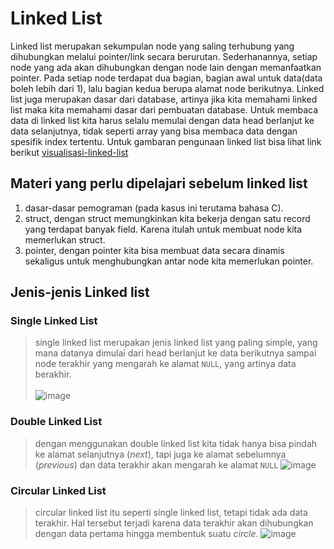 # Linked List
Linked list merupakan sekumpulan node yang saling terhubung yang dihubungkan melalui pointer/link secara berurutan. Sederhanannya, setiap node yang ada akan dihubungkan dengan node lain dengan memanfaatkan pointer. Pada setiap node terdapat dua bagian, bagian awal untuk data(data boleh lebih dari 1), lalu bagian kedua berupa alamat node berikutnya. Linked list juga merupakan dasar dari database, artinya jika kita memahami linked list maka kita memahami dasar dari pembuatan database. Untuk membaca data di linked list kita harus selalu memulai dengan data head berlanjut ke data selanjutnya, tidak seperti array yang bisa membaca data dengan spesifik index tertentu. Untuk gambaran pengunaan linked list bisa lihat link berikut [visualisasi-linked-list](https://visualgo.net/en/list?slide=1)
## Materi yang perlu dipelajari sebelum linked list
1. dasar-dasar pemograman (pada kasus ini terutama bahasa C).
1. struct, dengan struct memungkinkan kita bekerja dengan satu record yang terdapat banyak field. Karena itulah untuk membuat node kita memerlukan struct.
1. pointer, dengan pointer kita bisa membuat data secara dinamis sekaligus untuk menghubungkan antar node kita memerlukan pointer.
## Jenis-jenis Linked list
### Single Linked List
> single linked list merupakan jenis linked list yang paling simple, yang mana datanya dimulai dari head berlanjut ke data berikutnya sampai node terakhir yang mengarah ke alamat `NULL`, yang artinya data berakhir. <br>  
![image](https://media.geeksforgeeks.org/wp-content/uploads/singly-linkedlist.png)
### Double Linked List
> dengan menggunakan double linked list kita tidak hanya bisa pindah ke alamat selanjutnya (*next*), tapi juga ke alamat sebelumnya (*previous*) dan data terakhir akan mengarah ke alamat `NULL` 
![image](https://media.geeksforgeeks.org/wp-content/cdn-uploads/gq/2014/03/DLL1.png)
### Circular Linked List
> circular linked list itu seperti single linked list, tetapi tidak ada data terakhir. Hal tersebut terjadi karena data terakhir akan dihubungkan dengan data pertama hingga membentuk suatu *circle*.
![image](https://media.geeksforgeeks.org/wp-content/uploads/CircularLinkeList.png)

